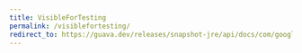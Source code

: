 ```yaml
---
title: VisibleForTesting
permalink: /visiblefortesting/
redirect_to: https://guava.dev/releases/snapshot-jre/api/docs/com/google/common/annotations/VisibleForTesting.html
---
```

